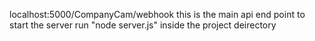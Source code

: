 localhost:5000/CompanyCam/webhook
this is the main api end point 
to start the server run "node server.js" inside the project deirectory
